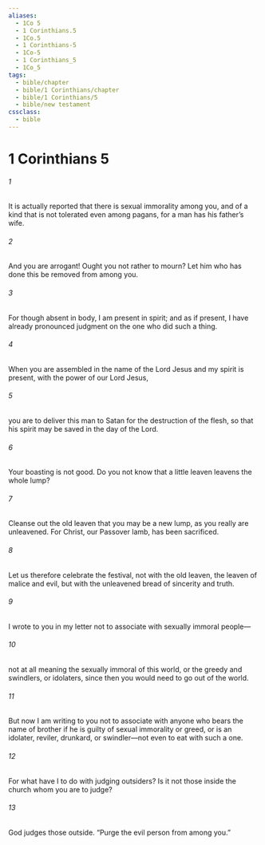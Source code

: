```yaml
---
aliases:
  - 1Co 5
  - 1 Corinthians.5
  - 1Co.5
  - 1 Corinthians-5
  - 1Co-5
  - 1 Corinthians_5
  - 1Co_5
tags:
  - bible/chapter
  - bible/1 Corinthians/chapter
  - bible/1 Corinthians/5
  - bible/new testament
cssclass:
  - bible
---
```


# 1 Corinthians 5

###### 1
It is actually reported that there is sexual immorality among you, and of a kind that is not tolerated even among pagans, for a man has his father’s wife.
###### 2
And you are arrogant! Ought you not rather to mourn? Let him who has done this be removed from among you.
###### 3
For though absent in body, I am present in spirit; and as if present, I have already pronounced judgment on the one who did such a thing.
###### 4
When you are assembled in the name of the Lord Jesus and my spirit is present, with the power of our Lord Jesus,
###### 5
you are to deliver this man to Satan for the destruction of the flesh, so that his spirit may be saved in the day of the Lord.
###### 6
Your boasting is not good. Do you not know that a little leaven leavens the whole lump?
###### 7
Cleanse out the old leaven that you may be a new lump, as you really are unleavened. For Christ, our Passover lamb, has been sacrificed.
###### 8
Let us therefore celebrate the festival, not with the old leaven, the leaven of malice and evil, but with the unleavened bread of sincerity and truth.
###### 9
I wrote to you in my letter not to associate with sexually immoral people—
###### 10
not at all meaning the sexually immoral of this world, or the greedy and swindlers, or idolaters, since then you would need to go out of the world.
###### 11
But now I am writing to you not to associate with anyone who bears the name of brother if he is guilty of sexual immorality or greed, or is an idolater, reviler, drunkard, or swindler—not even to eat with such a one.
###### 12
For what have I to do with judging outsiders? Is it not those inside the church whom you are to judge?
###### 13
God judges those outside. “Purge the evil person from among you.”



